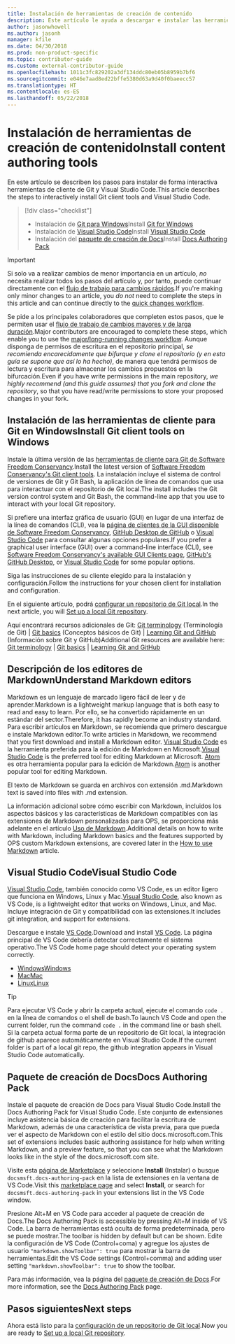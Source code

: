 ```yaml
---
title: Instalación de herramientas de creación de contenido
description: Este artículo le ayuda a descargar e instalar las herramientas de cliente que necesitará para Git y la edición de archivos de Markdown.
author: jasonwhowell
ms.author: jasonh
manager: kfile
ms.date: 04/30/2018
ms.prod: non-product-specific
ms.topic: contributor-guide
ms.custom: external-contributor-guide
ms.openlocfilehash: 1011c3fc829202a3df134ddc80eb05b8959b7bf6
ms.sourcegitcommit: e046e7aad8ed22bffe5380d63a9d40f0baeecc57
ms.translationtype: HT
ms.contentlocale: es-ES
ms.lasthandoff: 05/22/2018
---
```

# <a name="install-content-authoring-tools"></a><span data-ttu-id="9781a-103">Instalación de herramientas de creación de contenido</span><span class="sxs-lookup"><span data-stu-id="9781a-103">Install content authoring tools</span></span>

<span data-ttu-id="9781a-104">En este artículo se describen los pasos para instalar de forma interactiva herramientas de cliente de Git y Visual Studio Code.</span><span class="sxs-lookup"><span data-stu-id="9781a-104">This article describes the steps to interactively install Git client tools and Visual Studio Code.</span></span>
> [!div class="checklist"]
> * <span data-ttu-id="9781a-105">Instalación de [Git para Windows](https://git-scm.com/download/win)</span><span class="sxs-lookup"><span data-stu-id="9781a-105">Install [Git for Windows](https://git-scm.com/download/win)</span></span>
> * <span data-ttu-id="9781a-106">Instalación de [Visual Studio Code](https://code.visualstudio.com/)</span><span class="sxs-lookup"><span data-stu-id="9781a-106">Install [Visual Studio Code](https://code.visualstudio.com/)</span></span>
> * <span data-ttu-id="9781a-107">Instalación del [paquete de creación de Docs](https://marketplace.visualstudio.com/items?itemName=docsmsft.docs-authoring-pack)</span><span class="sxs-lookup"><span data-stu-id="9781a-107">Install [Docs Authoring Pack](https://marketplace.visualstudio.com/items?itemName=docsmsft.docs-authoring-pack)</span></span>

>[!IMPORTANT]
> <span data-ttu-id="9781a-108">Si solo va a realizar cambios de menor importancia en un artículo, *no* necesita realizar todos los pasos del artículo y, por tanto, puede continuar directamente con el [flujo de trabajo para cambios rápidos](index.md#quick-edits-to-existing-documents).</span><span class="sxs-lookup"><span data-stu-id="9781a-108">If you're making only minor changes to an article, you *do not* need to complete the steps in this article and can continue directly to the [quick changes workflow](index.md#quick-edits-to-existing-documents).</span></span>
>
> <span data-ttu-id="9781a-109">Se pide a los principales colaboradores que completen estos pasos, que le permiten usar el [flujo de trabajo de cambios mayores y de larga duración](how-to-write-workflows-major.md).</span><span class="sxs-lookup"><span data-stu-id="9781a-109">Major contributors are encouraged to complete these steps, which enable you to use the [major/long-running changes workflow](how-to-write-workflows-major.md).</span></span> <span data-ttu-id="9781a-110">Aunque disponga de permisos de escritura en el repositorio principal, *se recomienda encarecidamente que bifurque y clone el repositorio (y en esta guía se supone que así lo ha hecho)*, de manera que tendrá permisos de lectura y escritura para almacenar los cambios propuestos en la bifurcación.</span><span class="sxs-lookup"><span data-stu-id="9781a-110">Even if you have write permissions in the main repository, *we highly recommend (and this guide assumes) that you fork and clone the repository*, so that you have read/write permissions to store your proposed changes in your fork.</span></span>

## <a name="install-git-client-tools-on-windows"></a><span data-ttu-id="9781a-111">Instalación de las herramientas de cliente para Git en Windows</span><span class="sxs-lookup"><span data-stu-id="9781a-111">Install Git client tools on Windows</span></span>

 <span data-ttu-id="9781a-112">Instale la última versión de las [herramientas de cliente para Git de Software Freedom Conservancy](https://git-scm.com/download/).</span><span class="sxs-lookup"><span data-stu-id="9781a-112">Install the latest version of [Software Freedom Conservancy's Git client tools](https://git-scm.com/download/).</span></span> <span data-ttu-id="9781a-113">La instalación incluye el sistema de control de versiones de Git y Git Bash, la aplicación de línea de comandos que usa para interactuar con el repositorio de Git local.</span><span class="sxs-lookup"><span data-stu-id="9781a-113">The install includes the Git version control system and Git Bash, the command-line app that you use to interact with your local Git repository.</span></span>

<span data-ttu-id="9781a-114">Si prefiere una interfaz gráfica de usuario (GUI) en lugar de una interfaz de la línea de comandos (CLI), vea la [página de clientes de la GUI disponible de Software Freedom Conservancy](https://git-scm.com/downloads/guis), [GitHub Desktop de GitHub](https://desktop.github.com/) o [Visual Studio Code](https://www.visualstudio.com/products/code-vs.aspx) para consultar algunas opciones populares.</span><span class="sxs-lookup"><span data-stu-id="9781a-114">If you prefer a graphical user interface (GUI) over a command-line interface (CLI), see [Software Freedom Conservancy's available GUI Clients page](https://git-scm.com/downloads/guis), [GitHub's GitHub Desktop](https://desktop.github.com/), or [Visual Studio Code](https://www.visualstudio.com/products/code-vs.aspx) for some popular options.</span></span>

<span data-ttu-id="9781a-115">Siga las instrucciones de su cliente elegido para la instalación y configuración.</span><span class="sxs-lookup"><span data-stu-id="9781a-115">Follow the instructions for your chosen client for installation and configuration.</span></span>

<span data-ttu-id="9781a-116">En el siguiente artículo, podrá [configurar un repositorio de Git local](get-started-setup-local.md).</span><span class="sxs-lookup"><span data-stu-id="9781a-116">In the next article, you will [Set up a local Git repository](get-started-setup-local.md).</span></span>

   <span data-ttu-id="9781a-117">Aquí encontrará recursos adicionales de Git: [Git terminology](https://help.github.com/articles/github-glossary) (Terminología de Git) | [Git basics](https://git-scm.com/book/en/v2/Getting-Started-Git-Basics) (Conceptos básicos de Git) | [Learning Git and GitHub](https://help.github.com/articles/good-resources-for-learning-git-and-github/) (Información sobre Git y GitHub)</span><span class="sxs-lookup"><span data-stu-id="9781a-117">Additional Git resources are available here: [Git terminology](https://help.github.com/articles/github-glossary) | [Git basics](https://git-scm.com/book/en/v2/Getting-Started-Git-Basics) | [Learning Git and GitHub](https://help.github.com/articles/good-resources-for-learning-git-and-github/)</span></span>

## <a name="understand-markdown-editors"></a><span data-ttu-id="9781a-118">Descripción de los editores de Markdown</span><span class="sxs-lookup"><span data-stu-id="9781a-118">Understand Markdown editors</span></span>

<span data-ttu-id="9781a-119">Markdown es un lenguaje de marcado ligero fácil de leer y de aprender.</span><span class="sxs-lookup"><span data-stu-id="9781a-119">Markdown is a lightweight markup language that is both easy to read and easy to learn.</span></span> <span data-ttu-id="9781a-120">Por ello, se ha convertido rápidamente en un estándar del sector.</span><span class="sxs-lookup"><span data-stu-id="9781a-120">Therefore, it has rapidly become an industry standard.</span></span> <span data-ttu-id="9781a-121">Para escribir artículos en Markdown, se recomienda que primero descargue e instale Markdown editor.</span><span class="sxs-lookup"><span data-stu-id="9781a-121">To write articles in Markdown, we recommend that you first download and install a Markdown editor.</span></span>  <span data-ttu-id="9781a-122">[Visual Studio Code](https://code.visualstudio.com/) es la herramienta preferida para la edición de Markdown en Microsoft.</span><span class="sxs-lookup"><span data-stu-id="9781a-122">[Visual Studio Code](https://code.visualstudio.com/) is the preferred tool for editing Markdown at Microsoft.</span></span> <span data-ttu-id="9781a-123">[Atom](https://atom.io) es otra herramienta popular para la edición de Markdown.</span><span class="sxs-lookup"><span data-stu-id="9781a-123">[Atom](https://atom.io) is another popular tool for editing Markdown.</span></span>

<span data-ttu-id="9781a-124">El texto de Markdown se guarda en archivos con extensión .md.</span><span class="sxs-lookup"><span data-stu-id="9781a-124">Markdown text is saved into files with .md extension.</span></span>

<span data-ttu-id="9781a-125">La información adicional sobre cómo escribir con Markdown, incluidos los aspectos básicos y las características de Markdown compatibles con las extensiones de Markdown personalizadas para OPS, se proporciona más adelante en el artículo [Uso de Markdown](how-to-write-use-markdown.md).</span><span class="sxs-lookup"><span data-stu-id="9781a-125">Additional details on how to write with Markdown, including Markdown basics and the features supported by OPS custom Markdown extensions, are covered later in the [How to use Markdown](how-to-write-use-markdown.md) article.</span></span>

## <a name="visual-studio-code"></a><span data-ttu-id="9781a-126">Visual Studio Code</span><span class="sxs-lookup"><span data-stu-id="9781a-126">Visual Studio Code</span></span>

<span data-ttu-id="9781a-127">[Visual Studio Code](https://code.visualstudio.com/), también conocido como VS Code, es un editor ligero que funciona en Windows, Linux y Mac.</span><span class="sxs-lookup"><span data-stu-id="9781a-127">[Visual Studio Code](https://code.visualstudio.com/), also known as VS Code, is a lightweight editor that works on Windows, Linux, and Mac.</span></span> <span data-ttu-id="9781a-128">Incluye integración de Git y compatibilidad con las extensiones.</span><span class="sxs-lookup"><span data-stu-id="9781a-128">It includes git integration, and support for extensions.</span></span>

<span data-ttu-id="9781a-129">Descargue e instale [VS Code](https://code.visualstudio.com/).</span><span class="sxs-lookup"><span data-stu-id="9781a-129">Download and install [VS Code](https://code.visualstudio.com/).</span></span> <span data-ttu-id="9781a-130">La página principal de VS Code debería detectar correctamente el sistema operativo.</span><span class="sxs-lookup"><span data-stu-id="9781a-130">The VS Code home page should detect your operating system correctly.</span></span>

- [<span data-ttu-id="9781a-131">Windows</span><span class="sxs-lookup"><span data-stu-id="9781a-131">Windows</span></span>](https://code.visualstudio.com/docs/setup/windows)
- [<span data-ttu-id="9781a-132">Mac</span><span class="sxs-lookup"><span data-stu-id="9781a-132">Mac</span></span>](https://code.visualstudio.com/docs/setup/mac)
- [<span data-ttu-id="9781a-133">Linux</span><span class="sxs-lookup"><span data-stu-id="9781a-133">Linux</span></span>](https://code.visualstudio.com/docs/setup/linux)

> [!TIP]
> <span data-ttu-id="9781a-134">Para ejecutar VS Code y abrir la carpeta actual, ejecute el comando `code .` en la línea de comandos o el shell de bash.</span><span class="sxs-lookup"><span data-stu-id="9781a-134">To launch VS Code and open the current folder, run the command `code .` in the command line or bash shell.</span></span> <span data-ttu-id="9781a-135">Si la carpeta actual forma parte de un repositorio de Git local, la integración de github aparece automáticamente en Visual Studio Code.</span><span class="sxs-lookup"><span data-stu-id="9781a-135">If the current folder is part of a local git repo, the github integration appears in Visual Studio Code automatically.</span></span>

## <a name="docs-authoring-pack"></a><span data-ttu-id="9781a-136">Paquete de creación de Docs</span><span class="sxs-lookup"><span data-stu-id="9781a-136">Docs Authoring Pack</span></span>
<span data-ttu-id="9781a-137">Instale el paquete de creación de Docs para Visual Studio Code.</span><span class="sxs-lookup"><span data-stu-id="9781a-137">Install the Docs Authoring Pack for Visual Studio Code.</span></span> <span data-ttu-id="9781a-138">Este conjunto de extensiones incluye asistencia básica de creación para facilitar la escritura de Markdown, además de una característica de vista previa, para que pueda ver el aspecto de Markdown con el estilo del sitio docs.microsoft.com.</span><span class="sxs-lookup"><span data-stu-id="9781a-138">This set of extensions includes basic authoring assistance for help when writing Markdown, and a preview feature, so that you can see what the Markdown looks like in the style of the docs.microsoft.com site.</span></span>

   <span data-ttu-id="9781a-139">Visite esta [página de Marketplace](https://marketplace.visualstudio.com/items?itemName=docsmsft.docs-authoring-pack) y seleccione **Install** (Instalar) o busque `docsmsft.docs-authoring-pack` en la lista de extensiones en la ventana de VS Code.</span><span class="sxs-lookup"><span data-stu-id="9781a-139">Visit this [marketplace page](https://marketplace.visualstudio.com/items?itemName=docsmsft.docs-authoring-pack) and select **Install**, or search for `docsmsft.docs-authoring-pack` in your extensions list in the VS Code window.</span></span> 

   <span data-ttu-id="9781a-140">Presione Alt+M en VS Code para acceder al paquete de creación de Docs.</span><span class="sxs-lookup"><span data-stu-id="9781a-140">The Docs Authoring Pack is accessible by pressing Alt+M inside of VS Code.</span></span> <span data-ttu-id="9781a-141">La barra de herramientas está oculta de forma predeterminada, pero se puede mostrar.</span><span class="sxs-lookup"><span data-stu-id="9781a-141">The toolbar is hidden by default but can be shown.</span></span> <span data-ttu-id="9781a-142">Edite la configuración de VS Code (Control+coma) y agregue los ajustes de usuario `"markdown.showToolbar": true` para mostrar la barra de herramientas.</span><span class="sxs-lookup"><span data-stu-id="9781a-142">Edit the VS Code settings (Control+comma) and adding user setting `"markdown.showToolbar": true` to show the toolbar.</span></span>

   <span data-ttu-id="9781a-143">Para más información, vea la página del [paquete de creación de Docs](how-to-write-docs-auth-pack.md).</span><span class="sxs-lookup"><span data-stu-id="9781a-143">For more information, see the [Docs Authoring Pack](how-to-write-docs-auth-pack.md) page.</span></span>


## <a name="next-steps"></a><span data-ttu-id="9781a-144">Pasos siguientes</span><span class="sxs-lookup"><span data-stu-id="9781a-144">Next steps</span></span>

<span data-ttu-id="9781a-145">Ahora está listo para la [configuración de un repositorio de Git local](get-started-setup-local.md).</span><span class="sxs-lookup"><span data-stu-id="9781a-145">Now you are ready to [Set up a local Git repository](get-started-setup-local.md).</span></span>
